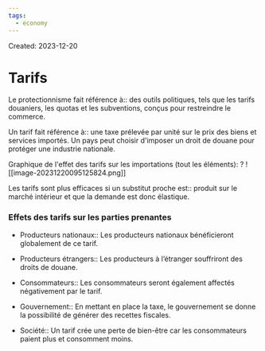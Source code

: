 ```yaml
---
tags:
  - economy
---
```

Created: 2023-12-20

# Tarifs

Le protectionnisme fait référence à:: des outils politiques, tels que les tarifs douaniers, les quotas et les subventions, conçus pour restreindre le commerce.
<!--SR:!2024-01-28,3,170-->

Un tarif fait référence à:: une taxe prélevée par unité sur le prix des biens et services importés. Un pays peut choisir d'imposer un droit de douane pour protéger une industrie nationale.
<!--SR:!2024-01-28,1,130-->

Graphique de l'effet des tarifs sur les importations (tout les éléments):
?
![[image-20231220095125824.png]]
<!--SR:!2024-02-04,10,230-->

Les tarifs sont plus efficaces si un substitut proche est:: produit sur le marché intérieur et que la demande est donc élastique.
<!--SR:!2024-01-28,8,250-->

### Effets des tarifs sur les parties prenantes
- Producteurs nationaux:: Les producteurs nationaux bénéficieront globalement de ce tarif.
<!--SR:!2024-02-09,14,250-->
- Producteurs étrangers:: Les producteurs à l’étranger souffriront des droits de douane.
<!--SR:!2024-01-30,10,250-->
- Consommateurs:: Les consommateurs seront également affectés négativement par le tarif.
<!--SR:!2024-01-29,9,250-->
- Gouvernement:: En mettant en place la taxe, le gouvernement se donne la possibilité de générer des recettes fiscales.
<!--SR:!2024-01-29,9,250-->
- Société:: Un tarif crée une perte de bien-être car les consommateurs paient plus et consomment moins.
<!--SR:!2024-02-05,11,230-->

